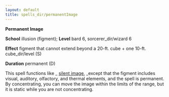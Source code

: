 ```yaml
---
layout: default
title: spells_dir/permanentImage
---
```

 **Permanent Image**

**School** illusion (figment); **Level** bard 6, sorcerer_dir/wizard 6

**Effect** figment that cannot extend beyond a 20-ft. cube + one 10-ft. cube_dir/level (S)

**Duration** permanent (D)

This spell functions like _ [silent image](../silentImage#_silent-image), _except that the figment includes visual, auditory, olfactory, and thermal elements, and the spell is permanent. By concentrating, you can move the image within the limits of the range, but it is static while you are not concentrating.

